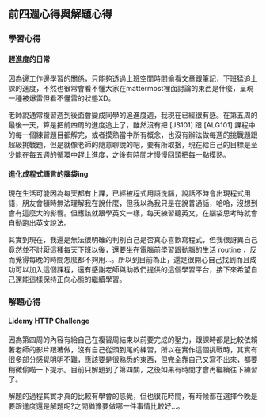 
## 前四週心得與解題心得

### 學習心得

#### 趕進度的日常

因為邊工作邊學習的關係，只能夠透過上班空閒時間偷看文章跟筆記，下班猛追上課的進度，不然也很常會看不懂大家在mattermost裡面討論的東西是什麼，呈現一種被爆雷但看不懂雷的狀態XD。

老師說通常複習週到後面會變成同學的追進度週，我現在已經很有感。在第五周的最後一天，算是把前四周的進度追上了，雖然沒有把 [JS101] 跟 [ALG101] 課程中的每一個練習題目都解完，或者摸熟當中所有概念，也沒有辦法做每週的挑戰題跟超級挑戰題，但是就像老師的隨意聊說的吧，要有所取捨，現在給自己的目標是至少能在每五週的循環中趕上進度，之後有時間才慢慢回頭把每一點摸熟。

#### 進化成程式語言的腦袋ing

現在生活可能因為每天都有上課，已經被程式用語洗腦，說話不時會出現程式用語，朋友會頓時無法理解我在說什麼，但我以為我只是在說普通話，哈哈，沒想到會有這麼大的影響。但應該就跟學英文一樣，每天練習聽英文，在腦袋思考時就會自動跑出英文說法。

其實到現在，我還是無法很明確的判別自己是否真心喜歡寫程式，但我很訝異自己竟然並不討厭這種每天下班以後，還要坐在電腦前學習跟動腦的生活 routine ，反而覺得每晚的時間怎麼都不夠用...。所以到目前為止，還是很開心自己找到而且成功可以加入這個課程，還有感謝老師與助教們提供的這個學習平台，接下來希望自己還能這樣保持正向心態的繼續學習。

### 解題心得

#### Lidemy HTTP Challenge

因為第四周的內容有給自己在複習周結束以前要完成的壓力，跟課時都是比較依賴著老師的影片跟著做，沒有自己從頭到尾的練習，所以在實作這個挑戰時，其實有很多部分感覺明明不難，應該要是很熟悉的東西，但完全靠自己又寫不出來，都要稍微偷瞄一下提示。目前只解題到了第四關，之後如果有時間才會再繼續往下練習了。

解題的過程其實才真的比較有學會的感覺，但也很花時間，有時候都在選擇今晚是要跟進度還是解題呢?之間猶豫要做哪一件事情比較好...。